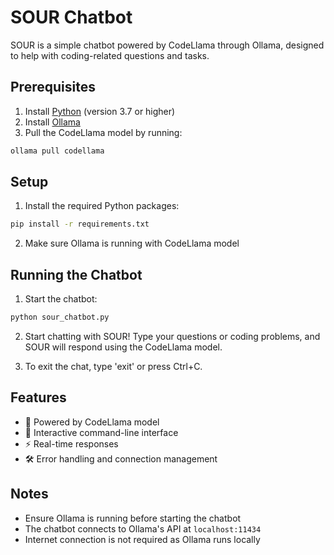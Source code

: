 # SOUR Chatbot

SOUR is a simple chatbot powered by CodeLlama through Ollama, designed to help with coding-related questions and tasks.

## Prerequisites

1. Install [Python](https://www.python.org/downloads/) (version 3.7 or higher)
2. Install [Ollama](https://ollama.ai/)
3. Pull the CodeLlama model by running:
```bash
ollama pull codellama
```

## Setup

1. Install the required Python packages:
```bash
pip install -r requirements.txt
```

2. Make sure Ollama is running with CodeLlama model

## Running the Chatbot

1. Start the chatbot:
```bash
python sour_chatbot.py
```

2. Start chatting with SOUR! Type your questions or coding problems, and SOUR will respond using the CodeLlama model.

3. To exit the chat, type 'exit' or press Ctrl+C.

## Features

- 🤖 Powered by CodeLlama model
- 💬 Interactive command-line interface
- ⚡ Real-time responses
- 🛠 Error handling and connection management

## Notes

- Ensure Ollama is running before starting the chatbot
- The chatbot connects to Ollama's API at `localhost:11434`
- Internet connection is not required as Ollama runs locally

